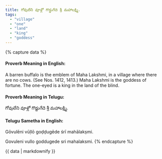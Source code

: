 ```yaml
---
title: గోవులేని వూళ్లో గొడ్డుగేదె శ్రీ మహాలక్ష్మి.
tags:
  - "village"
  - "one"
  - "land"
  - "king"
  - "goddess"
---
```


{% capture data %}
#### Proverb Meaning in English:
A barren buffalo is the emblem of Maha Lakshmi, in a village where there are no cows.
(See Nos. 1412, 1413.)
Maha Lakshmi is the goddess of fortune.
The one-eyed is a king in the land of the blind.

#### Proverb Meaning in Telugu:
గోవులేని వూళ్లో గొడ్డుగేదె శ్రీ మహాలక్ష్మి.

#### Telugu Sametha in English:
Gōvulēni vūḷlō goḍḍugēde śrī mahālakṣmi.

Govuleni vullo goddugede sri mahalaksmi.
{% endcapture %}

{{ data | markdownify }}


